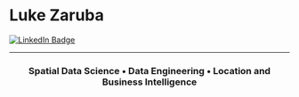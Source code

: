 # Luke Zaruba

[![LinkedIn Badge](https://img.shields.io/badge/My-LinkedIn-blue)](https://www.linkedin.com/in/lukezaruba)

---
<h3 align="center"> Spatial Data Science • Data Engineering • Location and Business Intelligence </h3>
